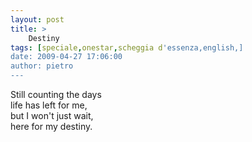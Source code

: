 ```yaml
---
layout: post
title: >
    Destiny
tags: [speciale,onestar,scheggia d'essenza,english,]
date: 2009-04-27 17:06:00
author: pietro
---
```

Still counting the days<br/>life has left for me,<br/>but I won't just wait,<br/>here for my destiny.
